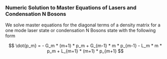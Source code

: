 ### Numeric Solution to Master Equations of Lasers and Condensation N Bosons

We solve master equations for the diagonal terms of a density matrix for a one mode laser state or condensation N Bosons state with the following form

$$
\dot{p_m} = - G_m * (m+1) * p_m + G_{m-1} * m * p_{m-1} - L_m * m * p_m + L_{m+1} * (m+1) * p_{m+1}
$$